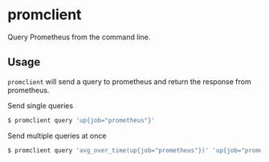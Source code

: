 # promclient

Query Prometheus from the command line.

## Usage

`promclient` will send a query to prometheus and return the response from prometheus.

Send single queries
```bash
$ promclient query 'up{job="prometheus"}'
```

Send multiple queries at once
```bash
$ promclient query 'avg_over_time(up{job="prometheus"})' 'up{job="prometheus"}'
```